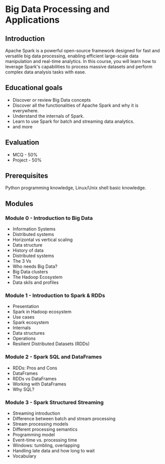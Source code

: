 # Big Data Processing and Applications

## Introduction

Apache Spark is a powerful open-source framework designed for fast and versatile big data processing, enabling efficient large-scale data manipulation and real-time analytics. In this course, you will learn how to leverage Spark's capabilities to process massive datasets and perform complex data analysis tasks with ease.

## Educational goals

- Discover or review Big Data concepts
- Discover all the functionalities of Apache Spark and why it is everywhere.
- Understand the internals of Spark.
- Learn to use Spark for batch and streaming data analytics.
- and more

## Evaluation

- MCQ - 50%
- Project - 50%

## Prerequisites

Python programming knowledge, Linux/Unix shell basic knowledge.

## Modules

### Module 0 - Introduction to Big Data

- Information Systems
- Distributed systems
- Horizontal vs vertical scaling
- Data structure
- History of data
- Distributed systems
- The 3 Vs
- Who needs Big Data?
- Big Data clusters
- The Hadoop Ecosystem
- Data skils and profiles

### Module 1 - Introduction to Spark & RDDs

- Presentation
- Spark in Hadoop ecosystem
- Use cases
- Spark ecosystem
- Internals
- Data structures
- Operations
- Resilient Distributed Datasets (RDDs)

### Module 2 - Spark SQL and DataFrames

- RDDs: Pros and Cons
- DataFrames
- RDDs vs DataFrames
- Working with DataFrames
- Why SQL?

### Module 3 - Spark Structured Streaming

- Streaming introduction
- Difference between batch and stream processing
- Stream processing models
- Different processing semantics
- Programming model
- Event-time vs. processing time
- Windows: tumbling, overlapping
- Handling late data and how long to wait
- Vocabulary
